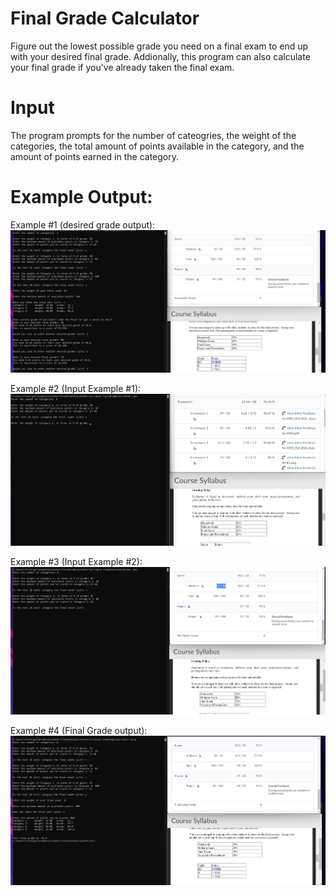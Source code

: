 # Final Grade Calculator
Figure out the lowest possible grade you need on a final exam to end up with your desired final grade. Addionally, this program can also calculate your final grade if you've already taken the final exam. 

# Input
The program prompts for the number of cateogries, the weight of the categories, the total amount of points available in the category, and the amount of points earned in the category.

# Example Output:
Example #1 (desired grade output):
![Example Imagea](https://github.com/sazncode/Final-Grade-Calculator/blob/main/Input-Output-Examples/desired%20grade%20calculation.jpg)

Example #2 (Input Example #1):
![Example Imagev](https://github.com/sazncode/Final-Grade-Calculator/blob/main/Input-Output-Examples/Values.jpg)

Example #3 (Input Example #2):
![Example Imagec](https://github.com/sazncode/Final-Grade-Calculator/blob/main/Input-Output-Examples/Alternative%20Values.jpg)

Example #4 (Final Grade output):
![Example Imaged](https://github.com/sazncode/Final-Grade-Calculator/blob/main/Input-Output-Examples/final%20grade%20calculation.jpg)
